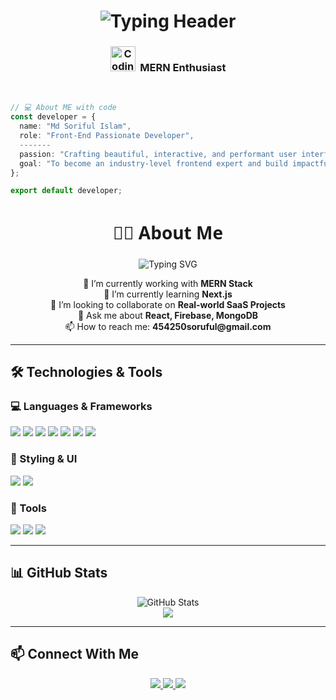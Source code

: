 <h1 align="center">
  <img align="center" src="https://readme-typing-svg.demolab.com?font=Fira+Code&size=28&pause=1000&color=00C2CB&center=true&vCenter=true&width=500&lines=Hi+%F0%9F%91%8B%2C+I'm+Md+Soriful+Islam;Full+Stack+Web+Developer+%7C+React+%2B+Node+%2B+MongoDB;Building+Scalable+and+Efficient+Web+Applications;Passionate+about+Clean+Code+and+Continuous+Learning" alt="Typing Header" />
</h1>


<!-- 💻 Developer Role Line -->
<h3 align="center">
  <img src="https://media.giphy.com/media/qgQUggAC3Pfv687qPC/giphy.gif" width="40" alt="Coding" />
  &nbsp;<strong>MERN Enthusiast</strong>
</h3>

<br/>


```ts
// 💻 About ME with code
const developer = {
  name: "Md Soriful Islam",
  role: "Front-End Passionate Developer",
  -------
  passion: "Crafting beautiful, interactive, and performant user interfaces.",
  goal: "To become an industry-level frontend expert and build impactful web applications.",
};

export default developer;
```
<!-- About Me -->
<h2 align="center" style="font-family: 'Segoe UI', Tahoma, Geneva, Verdana, sans-serif; font-size: 28px;">👨‍💻 About Me</h2>

<p align="center">
  <img src="https://readme-typing-svg.demolab.com?font=Fira+Code&size=22&pause=1000&center=true&vCenter=true&width=435&lines=Junior+MERN+Stack+Developer;Web+Lover+%26+Tech+Explorer;Passionate+about+Clean+Code+%26+UI/UX" alt="Typing SVG" />
</p>
<p align="center">
  🔭 I’m currently working with <strong>MERN Stack</strong> <br/>
  🌱 I’m currently learning <strong>Next.js </strong> <br/>
  👯 I’m looking to collaborate on <strong>Real-world SaaS Projects</strong> <br/>
  💬 Ask me about <strong>React, Firebase, MongoDB</strong> <br/>
  📫 How to reach me: <strong>454250soruful@gmail.com</strong> <br/>
</p>


---

## 🛠️ Technologies & Tools

### 💻 Languages & Frameworks
<p>
  <img src="https://img.shields.io/badge/JavaScript-F7DF1E?logo=javascript&logoColor=black&style=for-the-badge" />
  <img src="https://img.shields.io/badge/React-20232A?logo=react&logoColor=61DAFB&style=for-the-badge" />
  <img src="https://img.shields.io/badge/Next.js-000000?logo=nextdotjs&logoColor=white&style=for-the-badge" />
  <img src="https://img.shields.io/badge/Node.js-339933?logo=nodedotjs&logoColor=white&style=for-the-badge" />
  <img src="https://img.shields.io/badge/Express.js-000000?logo=express&logoColor=white&style=for-the-badge" />
  <img src="https://img.shields.io/badge/MongoDB-47A248?logo=mongodb&logoColor=white&style=for-the-badge" />
  <img src="https://img.shields.io/badge/Firebase-FFCA28?logo=firebase&logoColor=black&style=for-the-badge" />
</p>

### 🎨 Styling & UI
<p>
  <img src="https://img.shields.io/badge/TailwindCSS-06B6D4?logo=tailwindcss&logoColor=white&style=for-the-badge" />
  <img src="https://img.shields.io/badge/Figma-F24E1E?logo=figma&logoColor=white&style=for-the-badge" />
</p>

### 🧰 Tools
<p>
  <img src="https://img.shields.io/badge/VS%20Code-007ACC?logo=visual-studio-code&logoColor=white&style=for-the-badge" />
  <img src="https://img.shields.io/badge/Git-F05032?logo=git&logoColor=white&style=for-the-badge" />
  <img src="https://img.shields.io/badge/Cursor_AI-black?style=for-the-badge&logo=OpenAI&logoColor=white" />
</p>

---

## 📊 GitHub Stats
<p align="center">
  <img src="https://github-readme-stats.vercel.app/api?username=Developer-Soriful&show_icons=true&theme=radical" alt="GitHub Stats" />
  <br/>
  <img src="https://github-readme-stats.vercel.app/api/top-langs/?username=Developer-Soriful&layout=compact&theme=radical" />
</p>

---

## 📫 Connect With Me

<p align="center">
  <a href="https://www.linkedin.com/in/md-soriful-islam-819491259/" target="_blank">
    <img src="https://img.shields.io/badge/LinkedIn-blue?style=for-the-badge&logo=linkedin&logoColor=white" />
  </a>
  <a href="mailto:454250soriful@gmail.com" target="_blank">
    <img src="https://img.shields.io/badge/Email-D14836?style=for-the-badge&logo=gmail&logoColor=white" />
  </a>
  <a href="https://soriful.vercel.app/" target="_blank">
    <img src="https://img.shields.io/badge/Portfolio-000000?style=for-the-badge&logo=vercel&logoColor=white" />
  </a>
</p>

